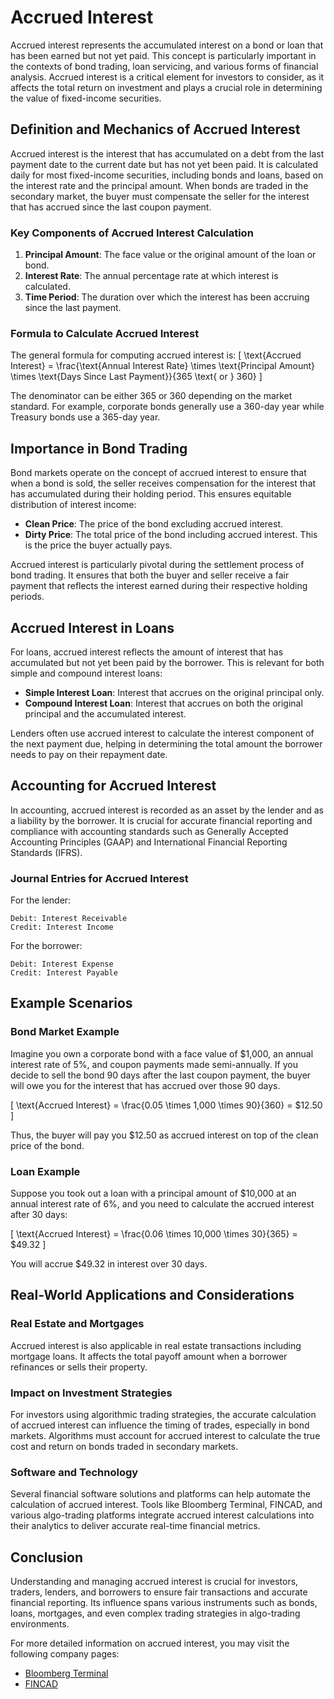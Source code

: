 # Accrued Interest

Accrued interest represents the accumulated interest on a bond or loan that has been earned but not yet paid. This concept is particularly important in the contexts of bond trading, loan servicing, and various forms of financial analysis. Accrued interest is a critical element for investors to consider, as it affects the total return on investment and plays a crucial role in determining the value of fixed-income securities.

## Definition and Mechanics of Accrued Interest

Accrued interest is the interest that has accumulated on a debt from the last payment date to the current date but has not yet been paid. It is calculated daily for most fixed-income securities, including bonds and loans, based on the interest rate and the principal amount. When bonds are traded in the secondary market, the buyer must compensate the seller for the interest that has accrued since the last coupon payment.

### Key Components of Accrued Interest Calculation

1. **Principal Amount**: The face value or the original amount of the loan or bond.
2. **Interest Rate**: The annual percentage rate at which interest is calculated.
3. **Time Period**: The duration over which the interest has been accruing since the last payment.

### Formula to Calculate Accrued Interest

The general formula for computing accrued interest is:
\[ \text{Accrued Interest} = \frac{\text{Annual Interest Rate} \times \text{Principal Amount} \times \text{Days Since Last Payment}}{365 \text{ or } 360} \]

The denominator can be either 365 or 360 depending on the market standard. For example, corporate bonds generally use a 360-day year while Treasury bonds use a 365-day year.

## Importance in Bond Trading

Bond markets operate on the concept of accrued interest to ensure that when a bond is sold, the seller receives compensation for the interest that has accumulated during their holding period. This ensures equitable distribution of interest income:

- **Clean Price**: The price of the bond excluding accrued interest.
- **Dirty Price**: The total price of the bond including accrued interest. This is the price the buyer actually pays.

Accrued interest is particularly pivotal during the settlement process of bond trading. It ensures that both the buyer and seller receive a fair payment that reflects the interest earned during their respective holding periods.

## Accrued Interest in Loans

For loans, accrued interest reflects the amount of interest that has accumulated but not yet been paid by the borrower. This is relevant for both simple and compound interest loans:

- **Simple Interest Loan**: Interest that accrues on the original principal only.
- **Compound Interest Loan**: Interest that accrues on both the original principal and the accumulated interest.

Lenders often use accrued interest to calculate the interest component of the next payment due, helping in determining the total amount the borrower needs to pay on their repayment date.

## Accounting for Accrued Interest

In accounting, accrued interest is recorded as an asset by the lender and as a liability by the borrower. It is crucial for accurate financial reporting and compliance with accounting standards such as Generally Accepted Accounting Principles (GAAP) and International Financial Reporting Standards (IFRS).

### Journal Entries for Accrued Interest

For the lender:
```
Debit: Interest Receivable
Credit: Interest Income
```

For the borrower:
```
Debit: Interest Expense
Credit: Interest Payable
```

## Example Scenarios

### Bond Market Example

Imagine you own a corporate bond with a face value of $1,000, an annual interest rate of 5%, and coupon payments made semi-annually. If you decide to sell the bond 90 days after the last coupon payment, the buyer will owe you for the interest that has accrued over those 90 days.

\[ \text{Accrued Interest} = \frac{0.05 \times 1,000 \times 90}{360} = \$12.50 \]

Thus, the buyer will pay you $12.50 as accrued interest on top of the clean price of the bond.

### Loan Example

Suppose you took out a loan with a principal amount of $10,000 at an annual interest rate of 6%, and you need to calculate the accrued interest after 30 days:

\[ \text{Accrued Interest} = \frac{0.06 \times 10,000 \times 30}{365} = \$49.32 \]

You will accrue $49.32 in interest over 30 days.

## Real-World Applications and Considerations

### Real Estate and Mortgages

Accrued interest is also applicable in real estate transactions including mortgage loans. It affects the total payoff amount when a borrower refinances or sells their property.

### Impact on Investment Strategies

For investors using algorithmic trading strategies, the accurate calculation of accrued interest can influence the timing of trades, especially in bond markets. Algorithms must account for accrued interest to calculate the true cost and return on bonds traded in secondary markets.

### Software and Technology

Several financial software solutions and platforms can help automate the calculation of accrued interest. Tools like Bloomberg Terminal, FINCAD, and various algo-trading platforms integrate accrued interest calculations into their analytics to deliver accurate real-time financial metrics.

## Conclusion

Understanding and managing accrued interest is crucial for investors, traders, lenders, and borrowers to ensure fair transactions and accurate financial reporting. Its influence spans various instruments such as bonds, loans, mortgages, and even complex trading strategies in algo-trading environments.

For more detailed information on accrued interest, you may visit the following company pages:

- [Bloomberg Terminal](https://www.bloomberg.com/professional/solution/bloomberg-terminal/)
- [FINCAD](https://fincad.com/)